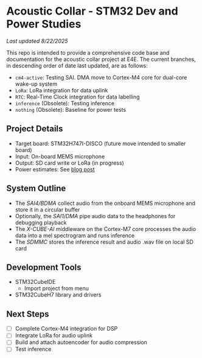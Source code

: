 # Acoustic Collar - STM32 Dev and Power Studies
*Last updated 8/22/2025*

This repo is intended to provide a comprehensive code base and documentation for the acoustic collar project at E4E. The current branches, in descending order of date last updated, are as follows:
- `cm4-active`: Testing SAI. DMA move to Cortex-M4 core for dual-core wake-up system
- `LoRa`: LoRa integration for data uplink
- `RTC`: Real-Time Clock integration for data labelling
- `inference` (Obsolete): Testing inference
- `nothing` (Obsolete): Baseline for power tests

## Project Details
- Target board: STM32H747I-DISCO (future move intended to smaller board)
- Input: On-board MEMS microphone
- Output: SD card write or LoRa (in progress)
- Power estimates: See [blog post](https://docs.google.com/document/d/1pEJw7hPAgSaujo6Jzskwartr97DzW8AzQoRQzoEKCUI/edit?usp=sharing)

## System Outline
- The *SAI4/BDMA* collect audio from the onboard MEMS microphone and store it in a circular buffer
- Optionally, the *SAI1/DMA* pipe audio data to the headphones for debugging playback
- The *X-CUBE-AI* middleware on the Cortex-M7 core processes the audio data into a mel spectrogram and runs inference
- The *SDMMC* stores the inference result and audio .wav file on local SD card

## Development Tools
- STM32CubeIDE
    - Import project from menu
- STM32CubeH7 library and drivers

## Next Steps
- [ ] Complete Cortex-M4 integration for DSP
- [ ] Integrate LoRa for audio uplink
- [ ] Build and attach autoencoder for audio compression
- [ ] Test inference  